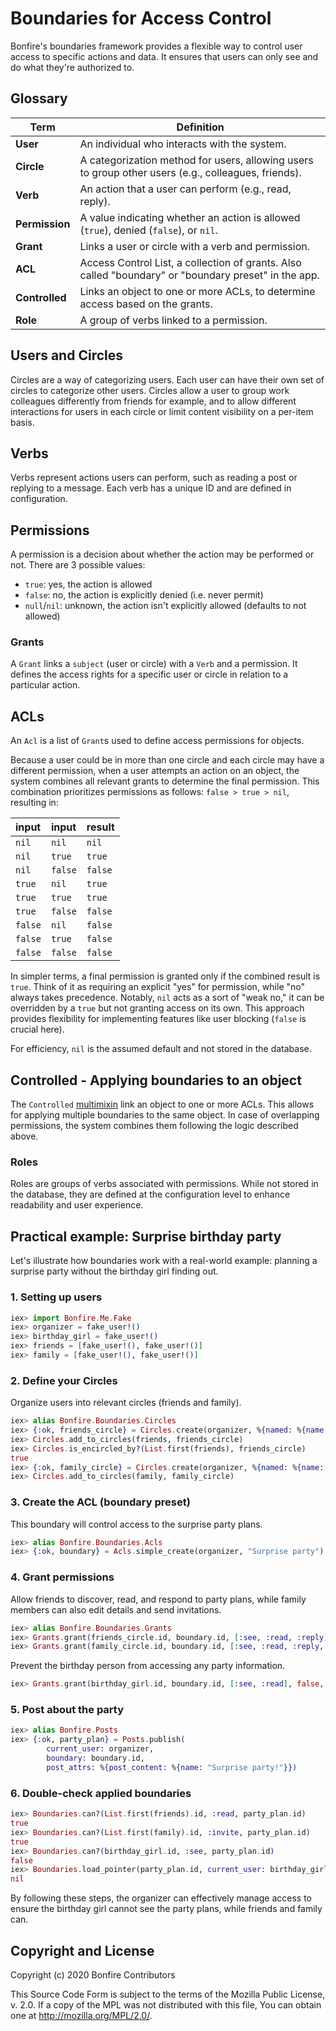 # Boundaries for Access Control

Bonfire's boundaries framework provides a flexible way to control user access to specific actions and data. It ensures that users can only see and do what they're authorized to.

## Glossary 

| Term        | Definition                                                                  |
|-------------|-----------------------------------------------------------------------------|
| **User**    | An individual who interacts with the system.                                |
| **Circle**  | A categorization method for users, allowing users to group other users (e.g., colleagues, friends).    |
| **Verb**    | An action that a user can perform (e.g., read, reply).                      |
| **Permission** | A value indicating whether an action is allowed (`true`), denied (`false`), or `nil`. |
| **Grant**   | Links a user or circle with a verb and permission.                          |
| **ACL**| Access Control List, a collection of grants. Also called "boundary" or "boundary preset" in the app.                          |
| **Controlled** | Links an object to one or more ACLs, to determine access based on the grants. |
| **Role**    | A group of verbs linked to a permission.                                  |

## Users and Circles

Circles are a way of categorizing users. Each user can have their own set of circles to categorize other users. Circles allow a user to group work colleagues differently from friends for example, and to allow different interactions for users in each circle or limit content visibility on a per-item basis.

## Verbs

Verbs represent actions users can perform, such as reading a post or replying to a message. Each verb has a unique ID and are defined in configuration.

## Permissions

A permission is a decision about whether the action may be performed or not. There are 3 possible values:

* `true`: yes, the action is allowed
* `false`: no, the action is explicitly denied (i.e. never permit)
* `null`/`nil`: unknown, the action isn't explicitly allowed (defaults to not allowed) 

### Grants

A `Grant` links a `subject` (user or circle) with a `Verb` and a permission. It defines the access rights for a specific user or circle in relation to a particular action.

## ACLs

An `Acl` is a list of `Grant`s used to define access permissions for objects. 

Because a user could be in more than one circle and each circle may have a different permission, when a user attempts an action on an object, the system combines all relevant grants to determine the final permission. This combination prioritizes permissions as follows: `false > true > nil`, resulting in:

input    | input   | result
:------ | :------ | :-----
`nil`   | `nil`   | `nil`
`nil`   | `true`  | `true`
`nil`   | `false` | `false`
`true`  | `nil`   | `true`
`true`  | `true`  | `true`
`true`  | `false` | `false`
`false` | `nil`   | `false`
`false` | `true`  | `false`
`false` | `false` | `false`

In simpler terms, a final permission is granted only if the combined result is `true`. Think of it as requiring an explicit "yes" for permission, while "no" always takes precedence. Notably, `nil` acts as a sort of "weak no," it can be overridden by a `true` but not granting access on its own. This approach provides flexibility for implementing features like user blocking (`false` is crucial here).

For efficiency, `nil` is the assumed default and not stored in the database.

## Controlled - Applying boundaries to an object

The `Controlled` [multimixin](./DATABASE.md#multimixins) link an object to one or more ACLs. This allows for applying multiple boundaries to the same object. In case of overlapping permissions, the system combines them following the logic described above.

### Roles

Roles are groups of verbs associated with permissions. While not stored in the database, they are defined at the configuration level to enhance readability and user experience.


## Practical example: Surprise birthday party

Let's illustrate how boundaries work with a real-world example: planning a surprise party without the birthday girl finding out.

### 1. Setting up users

```elixir
iex> import Bonfire.Me.Fake
iex> organizer = fake_user!()
iex> birthday_girl = fake_user!()
iex> friends = [fake_user!(), fake_user!()]
iex> family = [fake_user!(), fake_user!()]
```

### 2. Define your Circles 

Organize users into relevant circles (friends and family).

```elixir
iex> alias Bonfire.Boundaries.Circles
iex> {:ok, friends_circle} = Circles.create(organizer, %{named: %{name: "friends"}})
iex> Circles.add_to_circles(friends, friends_circle)
iex> Circles.is_encircled_by?(List.first(friends), friends_circle)
true
iex> {:ok, family_circle} = Circles.create(organizer, %{named: %{name: "family"}})
iex> Circles.add_to_circles(family, family_circle)
```

### 3. Create the ACL (boundary preset)

This boundary will control access to the surprise party plans.

```elixir
iex> alias Bonfire.Boundaries.Acls
iex> {:ok, boundary} = Acls.simple_create(organizer, "Surprise party")
```

### 4. Grant permissions 

Allow friends to discover, read, and respond to party plans, while family members can also edit details and send invitations. 

```elixir
iex> alias Bonfire.Boundaries.Grants
iex> Grants.grant(friends_circle.id, boundary.id, [:see, :read, :reply], true, current_user: organizer)
iex> Grants.grant(family_circle.id, boundary.id, [:see, :read, :reply, :edit, :invite], true, current_user: organizer)
```

Prevent the birthday person from accessing any party information.

```elixir
iex> Grants.grant(birthday_girl.id, boundary.id, [:see, :read], false, current_user: organizer)
```

### 5. Post about the party  

```elixir
iex> alias Bonfire.Posts
iex> {:ok, party_plan} = Posts.publish(
        current_user: organizer, 
        boundary: boundary.id,
        post_attrs: %{post_content: %{name: "Surprise party!"}})
```

### 6. Double-check applied boundaries

```elixir
iex> Boundaries.can?(List.first(friends).id, :read, party_plan.id)
true
iex> Boundaries.can?(List.first(family).id, :invite, party_plan.id)
true
iex> Boundaries.can?(birthday_girl.id, :see, party_plan.id)
false
iex> Boundaries.load_pointer(party_plan.id, current_user: birthday_girl)
nil
```

By following these steps, the organizer can effectively manage access to ensure the birthday girl cannot see the party plans, while friends and family can.


## Copyright and License

Copyright (c) 2020 Bonfire Contributors

This Source Code Form is subject to the terms of the Mozilla Public License, v. 2.0. If a copy of the MPL was not distributed with this file, You can obtain one at http://mozilla.org/MPL/2.0/.
